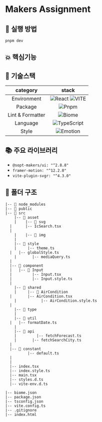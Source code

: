 # Makers Assignment


## 🚀 실행 방법

```
pnpm dev
```


## 💥 핵심기능



## 🔗 기술스택

| **category**  |                                                                                                                                                                                                      **stack**                                                                                                                                                                                                       |
| :-----------: | :------------------------------------------------------------------------------------------------------------------------------------------------------------------------------------------------------------------------------------------------------------------------------------------------------------------------------------------------------------------------------------------------------------------: |
|  Environment  |                                                                                                          ![React](https://img.shields.io/badge/React-61DAFB?style=for-the-badge&logo=React&logoColor=white) ![VITE](https://img.shields.io/badge/VITE-646CFF?style=for-the-badge&logo=Vite&logoColor=white)                                                                                                          |
|    Package     |                                                   ![Pnpm](https://img.shields.io/badge/Pnpm-F69220?style=for-the-badge&logo=Pnpm&logoColor=white)                                                   |
|    Lint & Formatter     |                                                  ![Biome](https://img.shields.io/badge/Biome-60A5FA?style=for-the-badge&logo=Biome&logoColor=white)                    |
|   Language    |                                                                                                                                                ![TypeScript](https://img.shields.io/badge/TypeScript-3178C6.svg?style=for-the-badge&logo=TypeScript&logoColor=white)                                                                                                                                                 |
|     Style     |                                                                                                                                                       ![Emotion](https://img.shields.io/badge/emotion-DB7093?style=for-the-badge&logo=Emotion&logoColor=white)                                                                                                                                                       |

## 📚 주요 라이브러리

- `@sopt-makers/ui: "^2.8.8"`
- `framer-motion: "^12.2.0"`
- `vite-plugin-svgr: "^4.3.0"`

## 📂 폴더 구조

```
|-- 📁 node_modules
|-- 📁 public
|-- 📁 src
	|-- 📁 asset
	|	 |-- 📁 svg
  |      |-- IcSearch.tsx
  |
	|	 |-- 📁 img
	|
	|-- 📁 style
	|	  |-- theme.ts
  |   |-- globalStyle.ts
	|		|-- mediaQuery.ts
  |
  |-- 📁 component
  |   |-- 📁 Input
  |         |-- Input.tsx
  |         |-- Input.style.ts
  |
	|-- 📁 shared
	|	  |-- 📁 AirCondition
  |       |-- AirCondition.tsx
	|		  	|-- AirCondition.style.ts
  |
	|-- 📁 type
	|
	|-- 📁 util
  |   |-- formatDate.ts
	|
	|-- 📁 api
	|	      |-- fetchForecast.ts
	|       |-- fetchSearchCity.ts
  |
  |-- 📁 constant
          |-- default.ts
  |
  |
  |-- index.tsx
  |-- index.style.ts
  |-- main.tsx
  |-- styles.d.ts
  |-- vite-env.d.ts

|-- biome.json
|-- package.json
|-- tsconfig.json
|-- vite.config.ts
|-- .gitignore
|-- index.html

```

